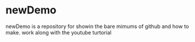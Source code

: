 # newDemo

newDemo is a repository for showin the bare mimums of github and how to make.
work along with the youtube turtorial
